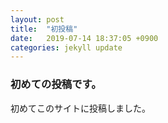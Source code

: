 ```yaml
---
layout: post
title:  "初投稿"
date:   2019-07-14 18:37:05 +0900
categories: jekyll update
---
```


### 初めての投稿です。

初めてこのサイトに投稿しました。
